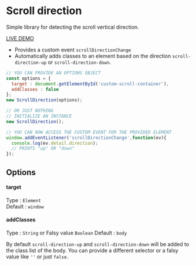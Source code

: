 # Scroll direction
Simple library for detecting the scroll vertical direction.

[LIVE DEMO](https://codepen.io/gasparerr/pen/GRRLYwp?editors=1010)

- Provides a custom event `scrollDirectionChange`
- Automatically adds classes to an element based on the direction `scroll-direction-up` or `scroll-direction-down`.

```javascript
// YOU CAN PROVIDE AN OPTIONS OBJECT
const options = {
  target : document.getElementById('custom-scroll-container'),
  addClasses : false
};
new ScrollDirection(options);

// OR JUST NOTHING
// INITIALIZE AN INSTANCE
new ScrollDirection();

// YOU CAN NOW ACCESS THE CUSTOM EVENT FOR THE PROVIDED ELEMENT
window.addEventListener('scrollDirectionChange',function(ev){
  console.log(ev.detail.direction);
  // PRINTS "up" OR "down"
});

```

## Options

#### target

Type : `Element`  
Default : `window`  

#### addClasses

Type : `String` or Falsy value `Boolean`
Default : `body`  

By default `scroll-direction-up` and `scroll-direction-down` will be added to the class list of the body. You can provide a different selector or a falsy value like `''` or just `false`.
